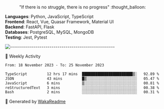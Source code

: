 <p align="center"> 
  "If there is no struggle, there is no progress" :thought_balloon:
</p>

<p align="left">
  <strong>Languages</strong>: Python, JavaScript, TypeScript<br>
  <strong>Frontend</strong>: React, Vue, Quasar Framework, Material UI<br>
  <strong>Backend</strong>: FastAPI, Flask<br>
  <strong>Databases</strong>: PostgreSQL, MySQL, MongoDB<br>
  <strong>Testing</strong>: Jest, Pytest<br>
</p>

![-----------------------------------------------------](https://raw.githubusercontent.com/andreasbm/readme/master/assets/lines/vintage.png)

🎯 Weekly Activity

<!--START_SECTION:waka-->

```txt
From: 18 November 2023 - To: 25 November 2023

TypeScript         12 hrs 17 mins  ███████████████████████▒░   92.89 %
JSON               43 mins         █▒░░░░░░░░░░░░░░░░░░░░░░░   05.47 %
JavaScript         6 mins          ▒░░░░░░░░░░░░░░░░░░░░░░░░   00.81 %
reStructuredText   3 mins          ░░░░░░░░░░░░░░░░░░░░░░░░░   00.38 %
Bash               2 mins          ░░░░░░░░░░░░░░░░░░░░░░░░░   00.31 %
```

<!--END_SECTION:waka-->


🚀 Generated by [WakaReadme](https://github.com/athul/waka-readme)
